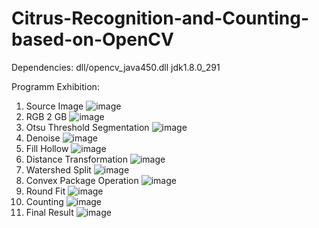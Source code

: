 # Citrus-Recognition-and-Counting-based-on-OpenCV
Dependencies: dll/opencv_java450.dll
              jdk1.8.0_291

Programm Exhibition:
1. Source Image
![image](https://github.com/user-attachments/assets/e1b2d974-8987-4546-8140-3a8d593aee6a)
2. RGB 2 GB
![image](https://github.com/user-attachments/assets/3b755fc3-b457-4e11-916a-776e92b14ace)
3. Otsu Threshold Segmentation
![image](https://github.com/user-attachments/assets/06536aaa-187c-408c-b14a-298cd3189d4d)
4. Denoise
![image](https://github.com/user-attachments/assets/cbdff704-f4fa-4dc1-b2ff-54c1f913c052)
5. Fill Hollow
![image](https://github.com/user-attachments/assets/7851a9d4-a23d-450c-b95d-38273fa43001)
6. Distance Transformation
![image](https://github.com/user-attachments/assets/96fd2654-2fbd-44d9-8c6c-a0ab7531a5ff)
7. Watershed Split
![image](https://github.com/user-attachments/assets/7eee821f-6714-410f-9828-f8ff892e20f9)
8. Convex Package Operation
![image](https://github.com/user-attachments/assets/9384bafa-0822-4777-9bec-cb10447e9c73)
9. Round Fit
![image](https://github.com/user-attachments/assets/04ded588-af29-4ace-97ad-9ca6f4dd1c71)
10. Counting
![image](https://github.com/user-attachments/assets/2e442f58-bc26-4268-9c91-8fa5b66a037f)
11. Final Result
![image](https://github.com/user-attachments/assets/add98232-7d40-4192-aa0d-84bada3ea07e)

